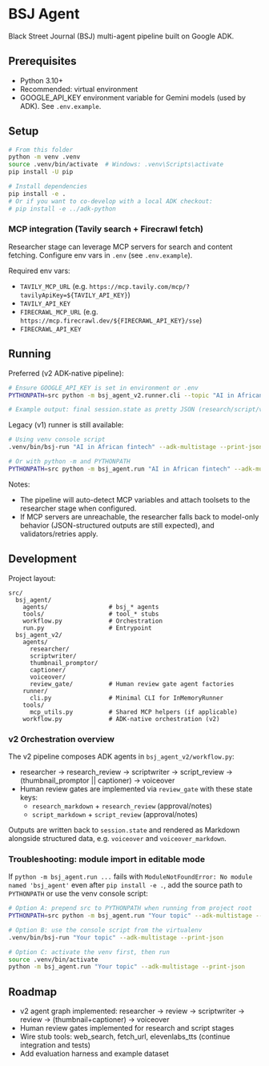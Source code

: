 # BSJ Agent

Black Street Journal (BSJ) multi-agent pipeline built on Google ADK.

## Prerequisites
- Python 3.10+
- Recommended: virtual environment
- GOOGLE_API_KEY environment variable for Gemini models (used by ADK). See `.env.example`.

## Setup
```bash
# From this folder
python -m venv .venv
source .venv/bin/activate  # Windows: .venv\Scripts\activate
pip install -U pip

# Install dependencies
pip install -e .
# Or if you want to co-develop with a local ADK checkout:
# pip install -e ../adk-python
```

### MCP integration (Tavily search + Firecrawl fetch)
Researcher stage can leverage MCP servers for search and content fetching. Configure env vars in `.env` (see `.env.example`).

Required env vars:
- `TAVILY_MCP_URL` (e.g. `https://mcp.tavily.com/mcp/?tavilyApiKey=${TAVILY_API_KEY}`)
- `TAVILY_API_KEY`
- `FIRECRAWL_MCP_URL` (e.g. `https://mcp.firecrawl.dev/${FIRECRAWL_API_KEY}/sse`)
- `FIRECRAWL_API_KEY`

## Running
Preferred (v2 ADK-native pipeline):
```bash
# Ensure GOOGLE_API_KEY is set in environment or .env
PYTHONPATH=src python -m bsj_agent_v2.runner.cli --topic "AI in African fintech"

# Example output: final session.state as pretty JSON (research/script/voiceover and Markdown keys)
```

Legacy (v1) runner is still available:
```bash
# Using venv console script
.venv/bin/bsj-run "AI in African fintech" --adk-multistage --print-json --debug

# Or with python -m and PYTHONPATH
PYTHONPATH=src python -m bsj_agent.run "AI in African fintech" --adk-multistage --print-json --debug
```

Notes:
- The pipeline will auto-detect MCP variables and attach toolsets to the researcher stage when configured.
- If MCP servers are unreachable, the researcher falls back to model-only behavior (JSON-structured outputs are still expected), and validators/retries apply.

## Development
Project layout:
```
src/
  bsj_agent/
    agents/                 # bsj_* agents
    tools/                  # tool_* stubs
    workflow.py             # Orchestration
    run.py                  # Entrypoint
  bsj_agent_v2/
    agents/
      researcher/
      scriptwriter/
      thumbnail_promptor/
      captioner/
      voiceover/
      review_gate/          # Human review gate agent factories
    runner/
      cli.py                # Minimal CLI for InMemoryRunner
    tools/
      mcp_utils.py          # Shared MCP helpers (if applicable)
    workflow.py             # ADK-native orchestration (v2)
```

### v2 Orchestration overview
The v2 pipeline composes ADK agents in `bsj_agent_v2/workflow.py`:

- researcher → research_review → scriptwriter → script_review → (thumbnail_promptor || captioner) → voiceover
- Human review gates are implemented via `review_gate` with these state keys:
  - `research_markdown` + `research_review` (approval/notes)
  - `script_markdown` + `script_review` (approval/notes)

Outputs are written back to `session.state` and rendered as Markdown alongside structured data, e.g. `voiceover` and `voiceover_markdown`.

### Troubleshooting: module import in editable mode
If `python -m bsj_agent.run ...` fails with `ModuleNotFoundError: No module named 'bsj_agent'` even after `pip install -e .`, add the source path to `PYTHONPATH` or use the venv console script:

```bash
# Option A: prepend src to PYTHONPATH when running from project root
PYTHONPATH=src python -m bsj_agent.run "Your topic" --adk-multistage --print-json

# Option B: use the console script from the virtualenv
.venv/bin/bsj-run "Your topic" --adk-multistage --print-json

# Option C: activate the venv first, then run
source .venv/bin/activate
python -m bsj_agent.run "Your topic" --adk-multistage --print-json
```

## Roadmap
- v2 agent graph implemented: researcher → review → scriptwriter → review → (thumbnail+captioner) → voiceover
- Human review gates implemented for research and script stages
- Wire stub tools: web_search, fetch_url, elevenlabs_tts (continue integration and tests)
- Add evaluation harness and example dataset
